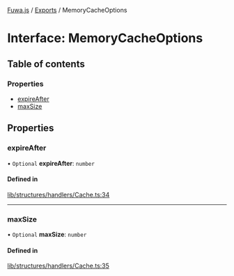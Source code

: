 [Fuwa.js](../README.md) / [Exports](../modules.md) / MemoryCacheOptions

# Interface: MemoryCacheOptions

## Table of contents

### Properties

- [expireAfter](MemoryCacheOptions.md#expireafter)
- [maxSize](MemoryCacheOptions.md#maxsize)

## Properties

### expireAfter

• `Optional` **expireAfter**: `number`

#### Defined in

[lib/structures/handlers/Cache.ts:34](https://github.com/Fuwajs/Fuwa.js/blob/8345c96/src/lib/structures/handlers/Cache.ts#L34)

___

### maxSize

• `Optional` **maxSize**: `number`

#### Defined in

[lib/structures/handlers/Cache.ts:35](https://github.com/Fuwajs/Fuwa.js/blob/8345c96/src/lib/structures/handlers/Cache.ts#L35)
